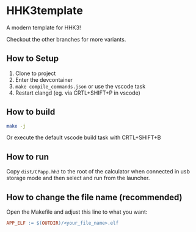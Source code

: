 # HHK3template
A modern template for HHK3!

Checkout the other branches for more variants.

## How to Setup
1. Clone to project
2. Enter the devcontainer
3. `make compile_commands.json` or use the vscode task
4. Restart clangd (eg. via CRTL+SHIFT+P in vscode)

## How to build
```sh
make -j
```
Or execute the default vscode build task with CRTL+SHIFT+B

## How to run
Copy `dist/CPapp.hh3` to the root of the calculator when connected in usb storage mode and then select and run from the launcher.

## How to change the file name (recommended)
Open the Makefile and adjust this line to what you want:
```Makefile
APP_ELF := $(OUTDIR)/<your_file_name>.elf
```